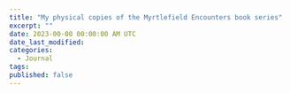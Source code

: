 ```yaml
---
title: "My physical copies of the Myrtlefield Encounters book series"
excerpt: ""
date: 2023-00-00 00:00:00 AM UTC
date_last_modified: 
categories:
  - Journal
tags: 
published: false
---
```

